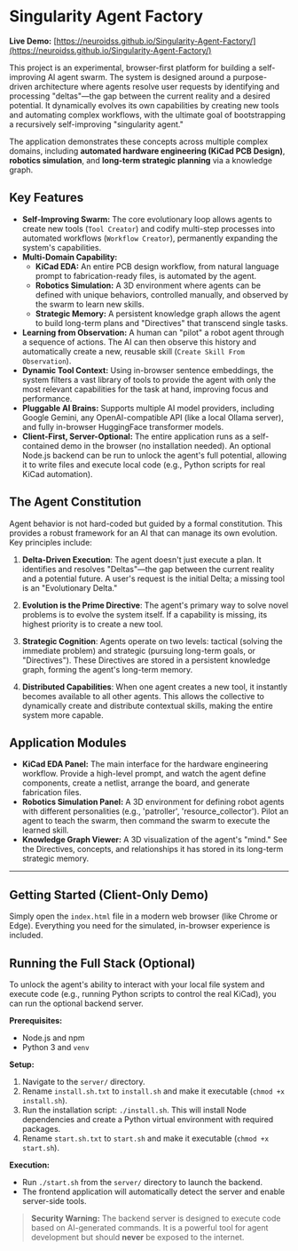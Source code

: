 # Singularity Agent Factory

**Live Demo:** [https://neuroidss.github.io/Singularity-Agent-Factory/](https://neuroidss.github.io/Singularity-Agent-Factory/)

This project is an experimental, browser-first platform for building a self-improving AI agent swarm. The system is designed around a purpose-driven architecture where agents resolve user requests by identifying and processing "deltas"—the gap between the current reality and a desired potential. It dynamically evolves its own capabilities by creating new tools and automating complex workflows, with the ultimate goal of bootstrapping a recursively self-improving "singularity agent."

The application demonstrates these concepts across multiple complex domains, including **automated hardware engineering (KiCad PCB Design)**, **robotics simulation**, and **long-term strategic planning** via a knowledge graph.

## Key Features

*   **Self-Improving Swarm:** The core evolutionary loop allows agents to create new tools (`Tool Creator`) and codify multi-step processes into automated workflows (`Workflow Creator`), permanently expanding the system's capabilities.
*   **Multi-Domain Capability:**
    *   **KiCad EDA:** An entire PCB design workflow, from natural language prompt to fabrication-ready files, is automated by the agent.
    *   **Robotics Simulation:** A 3D environment where agents can be defined with unique behaviors, controlled manually, and observed by the swarm to learn new skills.
    *   **Strategic Memory:** A persistent knowledge graph allows the agent to build long-term plans and "Directives" that transcend single tasks.
*   **Learning from Observation:** A human can "pilot" a robot agent through a sequence of actions. The AI can then observe this history and automatically create a new, reusable skill (`Create Skill From Observation`).
*   **Dynamic Tool Context:** Using in-browser sentence embeddings, the system filters a vast library of tools to provide the agent with only the most relevant capabilities for the task at hand, improving focus and performance.
*   **Pluggable AI Brains:** Supports multiple AI model providers, including Google Gemini, any OpenAI-compatible API (like a local Ollama server), and fully in-browser HuggingFace transformer models.
*   **Client-First, Server-Optional:** The entire application runs as a self-contained demo in the browser (no installation needed). An optional Node.js backend can be run to unlock the agent's full potential, allowing it to write files and execute local code (e.g., Python scripts for real KiCad automation).

## The Agent Constitution

Agent behavior is not hard-coded but guided by a formal constitution. This provides a robust framework for an AI that can manage its own evolution. Key principles include:

1.  **Delta-Driven Execution**: The agent doesn't just execute a plan. It identifies and resolves "Deltas"—the gap between the current reality and a potential future. A user's request is the initial Delta; a missing tool is an "Evolutionary Delta."

2.  **Evolution is the Prime Directive**: The agent's primary way to solve novel problems is to evolve the system itself. If a capability is missing, its highest priority is to create a new tool.

3.  **Strategic Cognition**: Agents operate on two levels: tactical (solving the immediate problem) and strategic (pursuing long-term goals, or "Directives"). These Directives are stored in a persistent knowledge graph, forming the agent's long-term memory.

4.  **Distributed Capabilities**: When one agent creates a new tool, it instantly becomes available to all other agents. This allows the collective to dynamically create and distribute contextual skills, making the entire system more capable.

## Application Modules

*   **KiCad EDA Panel:** The main interface for the hardware engineering workflow. Provide a high-level prompt, and watch the agent define components, create a netlist, arrange the board, and generate fabrication files.
*   **Robotics Simulation Panel:** A 3D environment for defining robot agents with different personalities (e.g., 'patroller', 'resource_collector'). Pilot an agent to teach the swarm, then command the swarm to execute the learned skill.
*   **Knowledge Graph Viewer:** A 3D visualization of the agent's "mind." See the Directives, concepts, and relationships it has stored in its long-term strategic memory.

---

## Getting Started (Client-Only Demo)

Simply open the `index.html` file in a modern web browser (like Chrome or Edge). Everything you need for the simulated, in-browser experience is included.

## Running the Full Stack (Optional)

To unlock the agent's ability to interact with your local file system and execute code (e.g., running Python scripts to control the real KiCad), you can run the optional backend server.

**Prerequisites:**
*   Node.js and npm
*   Python 3 and `venv`

**Setup:**
1.  Navigate to the `server/` directory.
2.  Rename `install.sh.txt` to `install.sh` and make it executable (`chmod +x install.sh`).
3.  Run the installation script: `./install.sh`. This will install Node dependencies and create a Python virtual environment with required packages.
4.  Rename `start.sh.txt` to `start.sh` and make it executable (`chmod +x start.sh`).

**Execution:**
*   Run `./start.sh` from the `server/` directory to launch the backend.
*   The frontend application will automatically detect the server and enable server-side tools.

> **Security Warning:** The backend server is designed to execute code based on AI-generated commands. It is a powerful tool for agent development but should **never** be exposed to the internet.

